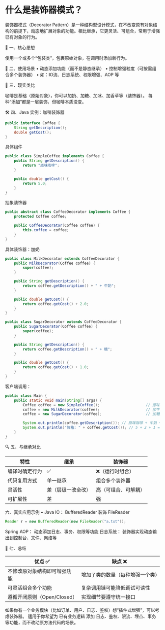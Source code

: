 
# 什么是装饰器模式？
装饰器模式（Decorator Pattern）是一种结构型设计模式，在不改变原有对象结构的前提下，动态地扩展对象的功能。相比继承，它更灵活、可组合，常用于增强已有对象的行为。


🎯 一、核心思想

使用一个或多个“包装类”，包裹原始对象，在调用时添加新行为。


🧱 二、使用场景
•	动态添加功能（而不是静态继承）
•	控制增强粒度（可按需组合多个装饰器）
•	如：IO流、日志系统、权限增强、AOP 等


📘 三、现实类比

咖啡是基础（原始对象），你可以加奶、加糖、加冰、加香草等（装饰器）。
每种“添加”都是一层装饰，但咖啡本质没变。


🛠️ 四、Java 实例：咖啡装饰器
```java
public interface Coffee {
    String getDescription();
    double getCost();
}
```
具体组件
```java
public class SimpleCoffee implements Coffee {
    public String getDescription() {
        return "原味咖啡";
    }

    public double getCost() {
        return 5.0;
    }
}
```

抽象装饰器
```java
public abstract class CoffeeDecorator implements Coffee {
    protected Coffee coffee;

    public CoffeeDecorator(Coffee coffee) {
        this.coffee = coffee;
    }
}
```
具体装饰器：加奶
```java
public class MilkDecorator extends CoffeeDecorator {
    public MilkDecorator(Coffee coffee) {
        super(coffee);
    }

    public String getDescription() {
        return coffee.getDescription() + " + 牛奶";
    }

    public double getCost() {
        return coffee.getCost() + 2.0;
    }
}

public class SugarDecorator extends CoffeeDecorator {
    public SugarDecorator(Coffee coffee) {
        super(coffee);
    }

    public String getDescription() {
        return coffee.getDescription() + " + 糖";
    }

    public double getCost() {
        return coffee.getCost() + 1.0;
    }
}
```

客户端调用：
```java
public class Main {
    public static void main(String[] args) {
        Coffee coffee = new SimpleCoffee();                     // 原味
        coffee = new MilkDecorator(coffee);                     // 加牛奶
        coffee = new SugarDecorator(coffee);                    // 加糖

        System.out.println(coffee.getDescription()); // 原味咖啡 + 牛奶 + 糖
        System.out.println("价格: " + coffee.getCost()); // 5 + 2 + 1 = 8
    }
}
```
🔍 五、与继承对比

| 特性  | 继承|装饰器|
| --- | --- | --- |
| 编译时确定行为 | ✅ |❌（运行时组合）|
|代码复用方式|单一继承|组合多个装饰器|
|灵活性|差（层级一改全改）|高（可组合、可解耦）|
|可扩展性|差|强|


六、真实应用示例
•	Java IO： BufferedReader 装饰 FileReader

```java
Reader r = new BufferedReader(new FileReader("a.txt"));
```

Spring AOP： 动态添加日志、事务、权限等功能
日志系统： 装饰器实现动态输出到控制台、文件、网络等

📌 七、总结

| 优点 ✅ | 缺点 ❌|
| ------------------------------ | ---------------------------------- |
| 不修改原对象结构即可增强功能 | 增加了类的数量（每种增强一个类） |
|可灵活组合多个功能|复杂调用链可能降低调试可读性|
|遵循开闭原则（Open/Closed）|实现细节要遵守统一接口|

如果你有一个业务模块（比如订单、用户、日志、鉴权）想“插件式增强”，可以考虑装饰器。
适用于你希望为 已有业务逻辑 添加 日志、鉴权、限流、埋点、事务 等功能，而不改动原方法代码的场景。

